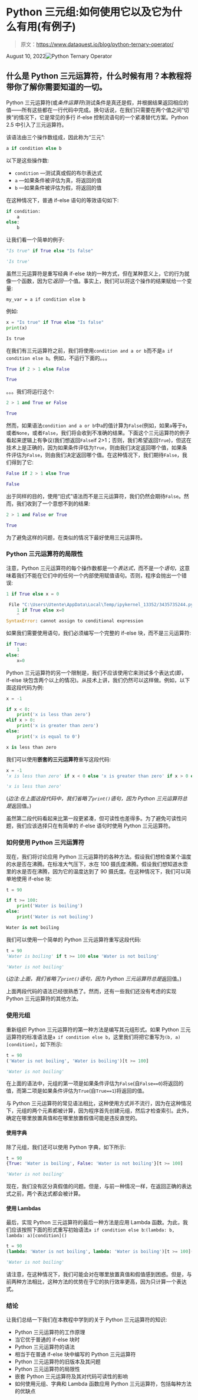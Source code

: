 # Python 三元组:如何使用它以及它为什么有用(有例子)

> 原文：<https://www.dataquest.io/blog/python-ternary-operator/>

August 10, 2022![Python Ternary Operator](img/cf0f47248184fa279dc16b061a61b166.png)

## 什么是 Python 三元运算符，什么时候有用？本教程将带你了解你需要知道的一切。

Python 三元运算符(或*条件运算符*)测试条件是真还是假，并根据结果返回相应的值——所有这些都在一行代码中完成。换句话说，在我们只需要在两个值之间“切换”的情况下，它是常见的多行 if-else 控制流语句的一个紧凑替代方案。Python 2.5 中引入了三元运算符。

该语法由三个操作数组成，因此称为“三元”:

```py
a if condition else b
```

以下是这些操作数:

*   `condition` —测试真或假的布尔表达式
*   `a` —如果条件被评估为真，将返回的值
*   `b` —如果条件被评估为假，将返回的值

在这种情况下，普通 if-else 语句的等效语句如下:

```py
if condition:
    a
else:
    b
```

让我们看一个简单的例子:

```py
"Is true" if True else "Is false"
```

```py
'Is true'
```

虽然三元运算符是重写经典 if-else 块的一种方式，但在某种意义上，它的行为就像一个函数，因为它*返回*一个值。事实上，我们可以将这个操作的结果赋给一个变量:

`my_var = a if condition else b`

例如:

```py
x = "Is true" if True else "Is false"
print(x)
```

```py
Is true
```

在我们有三元运算符之前，我们将使用`condition and a or b`而不是`a if condition else b`。例如，不运行下面的。。。

```py
True if 2 > 1 else False
```

```py
True
```

。。。我们将运行这个:

```py
2 > 1 and True or False
```

```py
True
```

然而，如果语法`condition and a or b`中`a`的值计算为`False`(例如，如果`a`等于`0`，或者`None`，或者`False`，我们将会收到不准确的结果。下面这个三元运算符的例子看起来逻辑上有争议(我们想返回`False`if 2>1；否则，我们希望返回`True`)，但这在技术上是正确的，因为如果条件评估为`True`，则由我们决定返回哪个值，如果条件评估为`False`，则由我们决定返回哪个值。在这种情况下，我们期待`False`，我们得到了它:

```py
False if 2 > 1 else True
```

```py
False
```

出于同样的目的，使用“旧式”语法而不是三元运算符，我们仍然会期待`False`。然而，我们收到了一个意想不到的结果:

```py
2 > 1 and False or True
```

```py
True
```

为了避免这样的问题，在类似的情况下最好使用三元运算符。

### Python 三元运算符的局限性

注意，Python 三元运算符的每个操作数都是一个*表达式*，而不是一个*语句*，这意味着我们不能在它们中的任何一个内部使用赋值语句。否则，程序会抛出一个错误:

```py
1 if True else x = 0
```

```py
 File "C:\Users\Utente\AppData\Local\Temp/ipykernel_13352/3435735244.py", line 1
    1 if True else x=0
    ^
SyntaxError: cannot assign to conditional expression
```

如果我们需要使用语句，我们必须编写一个完整的 if-else 块，而不是三元运算符:

```py
if True:
    1
else:
    x=0
```

Python 三元运算符的另一个限制是，我们不应该使用它来测试多个表达式(即，if-else 块包含两个以上的情况)。从技术上讲，我们仍然可以这样做。例如，以下面这段代码为例:

```py
x = -1

if x < 0:
    print('x is less than zero')
elif x > 0:
    print('x is greater than zero')
else:
    print('x is equal to 0')
```

```py
x is less than zero
```

我们可以使用**嵌套的三元运算符**重写这段代码:

```py
x = -1
'x is less than zero' if x < 0 else 'x is greater than zero' if x > 0 else 'x is equal to 0'
```

```py
'x is less than zero'
```

(*边注:*在上面这段代码中，我们省略了`print()`语句，因为 Python 三元运算符*总是*返回值。)

虽然第二段代码看起来比第一段更紧凑，但可读性也差得多。为了避免可读性问题，我们应该选择只在有简单的 if-else 语句时使用 Python 三元运算符。

### 如何使用 Python 三元运算符

现在，我们将讨论应用 Python 三元运算符的各种方法。假设我们想检查某个温度的水是否在沸腾。在标准大气压下，水在 100 摄氏度沸腾。假设我们想知道水壶里的水是否在沸腾，因为它的温度达到了 90 摄氏度。在这种情况下，我们可以简单地使用 if-else 块:

```py
t = 90

if t >= 100:
    print('Water is boiling')
else:
    print('Water is not boiling')
```

```py
Water is not boiling
```

我们可以使用一个简单的 Python 三元运算符重写这段代码:

```py
t = 90
'Water is boiling' if t >= 100 else 'Water is not boiling'
```

```py
'Water is not boiling'
```

(*边注:*上面，我们省略了`print()`语句，因为 Python 三元运算符*总是*返回值。)

上面两段代码的语法已经很熟悉了。然而，还有一些我们还没有考虑的实现 Python 三元运算符的其他方法。

### 使用元组

重新组织 Python 三元运算符的第一种方法是编写其元组形式。如果 Python 三元运算符的标准语法是`a if condition else b`，这里我们将把它重写为`(b, a)[condition]`，如下所示:

```py
t = 90
('Water is not boiling', 'Water is boiling')[t >= 100]
```

```py
'Water is not boiling'
```

在上面的语法中，元组的第一项是如果条件评估为`False`(自`False==0`)将返回的值，而第二项是如果条件评估为`True`(自`True==1`)将返回的值。

与 Python 三元运算符的常见语法相比，这种使用方式并不流行，因为在这种情况下，元组的两个元素都被计算，因为程序首先创建元组，然后才检查索引。此外，确定在哪里放置真值和在哪里放置假值可能是违反直觉的。

#### 使用字典

除了元组，我们还可以使用 Python 字典，如下所示:

```py
t = 90
{True: 'Water is boiling', False: 'Water is not boiling'}[t >= 100]
```

```py
'Water is not boiling'
```

现在，我们没有区分真假值的问题。但是，与前一种情况一样，在返回正确的表达式之前，两个表达式都会被计算。

#### 使用 Lambdas

最后，实现 Python 三元运算符的最后一种方法是应用 Lambda 函数。为此，我们应该按照下面的形式重写初始语法`a if condition else b`:`(lambda: b, lambda: a)[condition]()`

```py
t = 90
(lambda: 'Water is not boiling', lambda: 'Water is boiling')[t >= 100]()
```

```py
'Water is not boiling'
```

请注意，在这种情况下，我们可能会对在哪里放置真值和假值感到困惑。但是，与前两种方法相比，这种方法的优势在于它的执行效率更高，因为只计算一个表达式。

### 结论

让我们总结一下我们在本教程中学到的关于 Python 三元运算符的知识:

*   Python 三元运算符的工作原理
*   当它优于普通的 if-else 块时
*   Python 三元运算符的语法
*   相当于在普通 if-else 块中编写的 Python 三元运算符
*   Python 三元运算符的旧版本及其问题
*   Python 三元运算符的局限性
*   嵌套 Python 三元运算符及其对代码可读性的影响
*   如何使用元组、字典和 Lambda 函数应用 Python 三元运算符，包括每种方法的优缺点